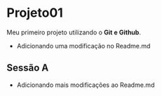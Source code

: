 # Projeto01

Meu primeiro projeto utilizando o **Git e Github**.

- Adicionando uma modificação no Readme.md

## Sessão A

- Adicionando mais modificações ao Readme.md
